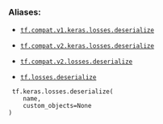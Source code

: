 

### Aliases:

- [ `tf.compat.v1.keras.losses.deserialize` ](/api_docs/python/tf/keras/losses/deserialize)

- [ `tf.compat.v2.keras.losses.deserialize` ](/api_docs/python/tf/keras/losses/deserialize)

- [ `tf.compat.v2.losses.deserialize` ](/api_docs/python/tf/keras/losses/deserialize)

- [ `tf.losses.deserialize` ](/api_docs/python/tf/keras/losses/deserialize)



```
 tf.keras.losses.deserialize(
    name,
    custom_objects=None
)
 
```

